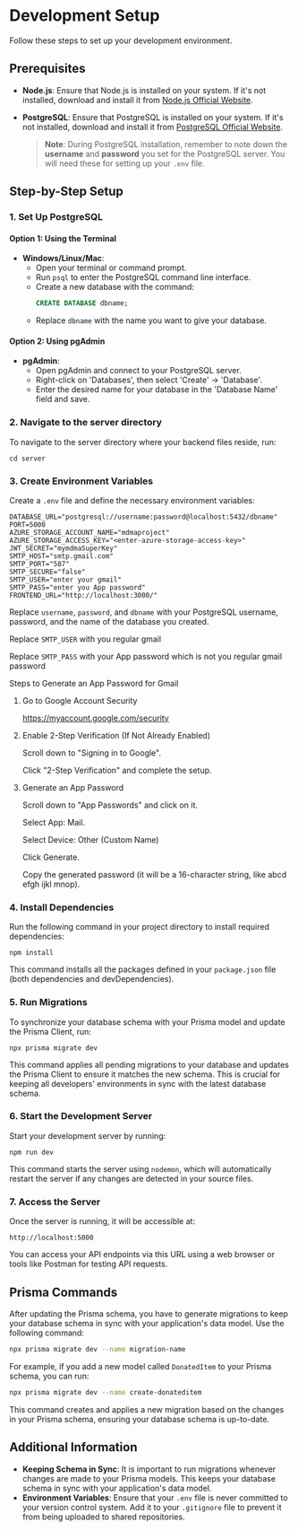 # Development Setup

Follow these steps to set up your development environment.

## Prerequisites

- **Node.js**: Ensure that Node.js is installed on your system. If it's not installed, download and install it from [Node.js Official Website](https://nodejs.org/).

- **PostgreSQL**: Ensure that PostgreSQL is installed on your system. If it's not installed, download and install it from [PostgreSQL Official Website](https://www.postgresql.org/download/).

  > **Note**: During PostgreSQL installation, remember to note down the **username** and **password** you set for the PostgreSQL server. You will need these for setting up your `.env` file.

## Step-by-Step Setup

### 1. Set Up PostgreSQL

#### Option 1: Using the Terminal

- **Windows/Linux/Mac**:
  - Open your terminal or command prompt.
  - Run `psql` to enter the PostgreSQL command line interface.
  - Create a new database with the command:
    ```sql
    CREATE DATABASE dbname;
    ```
  - Replace `dbname` with the name you want to give your database.

#### Option 2: Using pgAdmin

- **pgAdmin**:
  - Open pgAdmin and connect to your PostgreSQL server.
  - Right-click on 'Databases', then select 'Create' -> 'Database'.
  - Enter the desired name for your database in the 'Database Name' field and save.

### 2. Navigate to the server directory

To navigate to the server directory where your backend files reside, run:

    cd server

### 3. Create Environment Variables

Create a `.env` file and define the necessary environment variables:

```plaintext
DATABASE_URL="postgresql://username:password@localhost:5432/dbname"
PORT=5000
AZURE_STORAGE_ACCOUNT_NAME="mdmaproject"
AZURE_STORAGE_ACCESS_KEY="<enter-azure-storage-access-key>"
JWT_SECRET="mymdmaSuperKey"
SMTP_HOST="smtp.gmail.com"
SMTP_PORT="587"
SMTP_SECURE="false"
SMTP_USER="enter your gmail"
SMTP_PASS="enter you App password"
FRONTEND_URL="http://localhost:3000/"
```

Replace `username`, `password`, and `dbname` with your PostgreSQL username, password, and the name of the database you created.

Replace `SMTP_USER` with you regular gmail 

Replace `SMTP_PASS` with your App password which is not you regular gmail password

Steps to Generate an App Password for Gmail

1. Go to Google Account Security

    https://myaccount.google.com/security

2. Enable 2-Step Verification (If Not Already Enabled)

    Scroll down to "Signing in to Google".

    Click "2-Step Verification" and complete the setup.

3. Generate an App Password

    Scroll down to "App Passwords" and click on it.

    Select App: Mail.

    Select Device: Other (Custom Name) 

    Click Generate.

    Copy the generated password (it will be a 16-character string, like abcd efgh ijkl mnop).



### 4. Install Dependencies

Run the following command in your project directory to install required dependencies:

    npm install

This command installs all the packages defined in your `package.json` file (both dependencies and devDependencies).

### 5. Run Migrations

To synchronize your database schema with your Prisma model and update the Prisma Client, run:

    npx prisma migrate dev

This command applies all pending migrations to your database and updates the Prisma Client to ensure it matches the new schema. This is crucial for keeping all developers' environments in sync with the latest database schema.

### 6. Start the Development Server

Start your development server by running:

    npm run dev

This command starts the server using `nodemon`, which will automatically restart the server if any changes are detected in your source files.

### 7. Access the Server

Once the server is running, it will be accessible at:

    http://localhost:5000

You can access your API endpoints via this URL using a web browser or tools like Postman for testing API requests.

## Prisma Commands
After updating the Prisma schema, you have to generate migrations to keep your database schema in sync with your application's data model. Use the following command:

``` bash
npx prisma migrate dev --name migration-name
```

For example, if you add a new model called `DonatedItem` to your Prisma schema, you can run:

``` bash
npx prisma migrate dev --name create-donateditem
```
This command creates and applies a new migration based on the changes in your Prisma schema, ensuring your database schema is up-to-date.


## Additional Information

- **Keeping Schema in Sync**: It is important to run migrations whenever changes are made to your Prisma models. This keeps your database schema in sync with your application's data model.
- **Environment Variables**: Ensure that your `.env` file is never committed to your version control system. Add it to your `.gitignore` file to prevent it from being uploaded to shared repositories.
